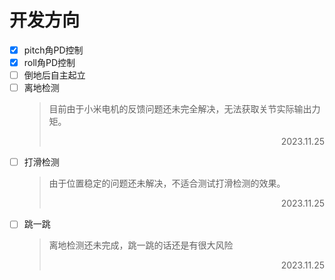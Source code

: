 # 开发方向

- [x] pitch角PD控制
- [x] roll角PD控制
- [ ] 倒地后自主起立
- [ ] 离地检测
    > 目前由于小米电机的反馈问题还未完全解决，无法获取关节实际输出力矩。
    > <p align=right>2023.11.25 
- [ ] 打滑检测
    > 由于位置稳定的问题还未解决，不适合测试打滑检测的效果。
    > <p align=right>2023.11.25 
- [ ] 跳一跳
    > 离地检测还未完成，跳一跳的话还是有很大风险
    > <p align=right>2023.11.25 
